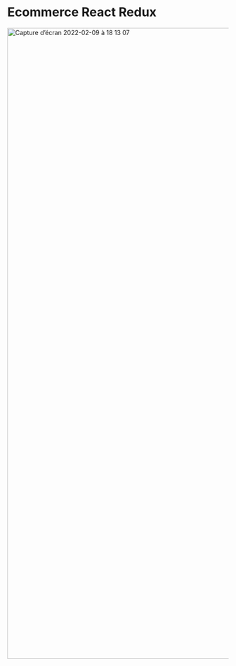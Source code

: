 # Ecommerce React Redux

<img width="1437" alt="Capture d’écran 2022-02-09 à 18 13 07" src="https://user-images.githubusercontent.com/57669374/153253473-27a72f80-8579-412a-954e-91c8e1b29c2b.png">
